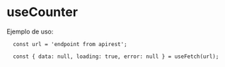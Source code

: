 # useCounter

Ejemplo de uso:

```
  const url = 'endpoint from apirest';

  const { data: null, loading: true, error: null } = useFetch(url);
```
